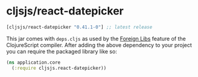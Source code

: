 # cljsjs/react-datepicker

[](dependency)
```clojure
[cljsjs/react-datepicker "0.41.1-0"] ;; latest release
```
[](/dependency)

This jar comes with `deps.cljs` as used by the [Foreign Libs][flibs] feature
of the ClojureScript compiler. After adding the above dependency to your project
you can require the packaged library like so:

```clojure
(ns application.core
  (:require cljsjs.react-datepicker))
```

[flibs]: https://github.com/clojure/clojurescript/wiki/Packaging-Foreign-Dependencies
